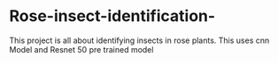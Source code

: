 # Rose-insect-identification-
This project is all about identifying insects in rose plants. This uses cnn Model and Resnet 50 pre trained model 
